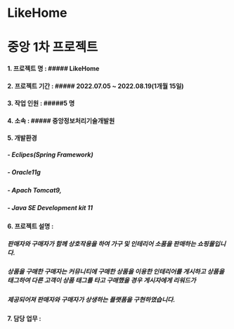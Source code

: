 # LikeHome
중앙 1차 프로젝트
================

#### 1. 프로젝트 명 : ##### LikeHome

#### 2. 프로젝트 기간 : ##### 2022.07.05 ~ 2022.08.19(1개월 15일)

#### 3. 작업 인원 : #####5 명

#### 4. 소속 : ##### 중앙정보처리기술개발원

#### 5. 개발환경
  ##### - Eclipes(Spring Framework) 
  ##### - Oracle11g 
  ##### - Apach Tomcat9, 
  ##### - Java SE Development kit 11

#### 6. 프로젝트 설명 : 
#####       판매자와 구매자가 함께 상호작용을 하여 가구 및 인테리어 소품을 판매하는 쇼핑몰입니다.
#####       상품을 구매한 구매자는 커뮤니티에 구매한 상품을 이용한 인테리어를 게시하고 상품을 태그하여 다른 고객이 상품 태그를 타고 구매했을 경우 게시자에게 리워드가
#####       제공되어져 판매자와 구매자가 상생하는 플랫폼을 구현하였습니다.

#### 7. 담당 업무 : 
